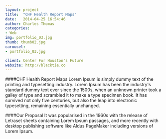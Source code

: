 ```yaml
---
layout: project
title:  "CHF Health Report Maps"
date:   2014-04-25 16:54:46
author: Charles Thomas
categories:
- Web
img: portfolio_03.jpg
thumb: thumb02.jpg
carousel:
- portfolio_03.jpg

client: Center For Houston's Future
website: http://blacktie.co
---
```

####CHF Health Report Maps
Lorem Ipsum is simply dummy text of the printing and typesetting industry. Lorem Ipsum has been the industry's standard dummy text ever since the 1500s, when an unknown printer took a galley of type and scrambled it to make a type specimen book. It has survived not only five centuries, but also the leap into electronic typesetting, remaining essentially unchanged.

####Our Proposal
It was popularised in the 1960s with the release of Letraset sheets containing Lorem Ipsum passages, and more recently with desktop publishing software like Aldus PageMaker including versions of Lorem Ipsum.
